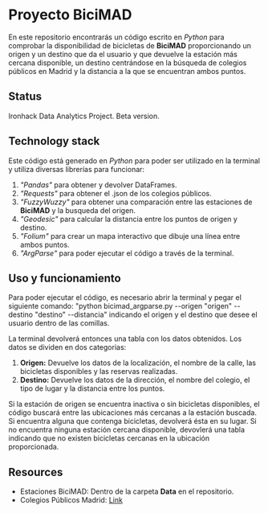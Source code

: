 ﻿# Proyecto BiciMAD

En este repositorio encontrarás un código escrito en *Python* para comprobar la disponibilidad de bicicletas de **BiciMAD** proporcionando un origen y un destino que da el usuario y que devuelve la estación más cercana disponible, un destino centrándose en la búsqueda de colegios públicos en Madrid y la distancia a la que se encuentran ambos puntos.

## Status

Ironhack Data Analytics Project. Beta version.

## Technology stack

Este código está generado en *Python* para poder ser utilizado en la terminal y utiliza diversas librerías para funcionar:
1) *"Pandas"* para obtener y devolver DataFrames.
2) *"Requests"* para obtener el .json de los colegios públicos.
3) *"FuzzyWuzzy"* para obtener una comparación entre las estaciones de **BiciMAD** y la busqueda del origen.
4) *"Geodesic"* para calcular la distancia entre los puntos de origen y destino.
5) *"Folium"* para crear un mapa interactivo que dibuje una línea entre ambos puntos.
6) *"ArgParse"* para poder ejecutar el código a través de la terminal.

## Uso y funcionamiento

Para poder ejecutar el código, es necesario abrir la terminal y pegar el siguiente comando: "python bicimad_argparse.py --origen "origen" --destino "destino" --distancia" indicando el origen y el destino que desee el usuario dentro de las comillas.

La terminal devolverá entonces una tabla con los datos obtenidos. Los datos se dividen en dos categorias:
1) **Origen:** Devuelve los datos de la localización, el nombre de la calle, las bicicletas disponibles y las reservas realizadas.
2) **Destino:** Devuelve los datos de la dirección, el nombre del colegio, el tipo de lugar y la distancia entre los puntos.

Si la estación de origen se encuentra inactiva o sin bicicletas disponibles, el código buscará entre las ubicaciones más cercanas a la estación buscada. Si encuentra alguna que contenga bicicletas, devolverá ésta en su lugar. Si no encuentra ninguna estación cercana disponible, devovlerá una tabla indicando que no existen bicicletas cercanas en la ubicación proporcionada.

## Resources

- Estaciones BiciMAD: Dentro de la carpeta **Data** en el repositorio.
- Colegios Públicos Madrid: [Link](https://datos.madrid.es/egob/catalogo/202311-0-colegios-publicos.json)
